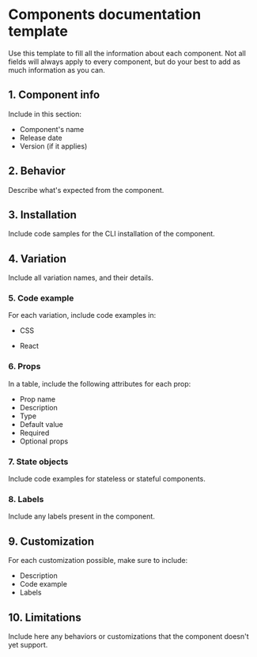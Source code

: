 # Components documentation template

Use this template to fill all the information about each component. Not all fields will always apply to every component, but do your best to add as much information as you can.

## 1. Component info
Include in this section: 
- Component's name
- Release date
- Version (if it applies)


## 2. Behavior
Describe what's expected from the component.



## 3. Installation
Include code samples for the CLI installation of the component.



## 4. Variation
Include all variation names, and their details.


### 5. Code example
For each variation, include code examples in:

- CSS

- React


### 6. Props
In a table, include the following attributes for each prop:
 - Prop name  
 - Description  
 - Type  
 - Default value  
 - Required  
 - Optional props  


### 7. State objects
Include code examples for stateless or stateful components.


### 8. Labels
Include any labels present in the component.



## 9. Customization
For each customization possible, make sure to include:  
- Description  
- Code example  
- Labels  


## 10. Limitations
Include here any behaviors or customizations that the component doesn't yet support. 
